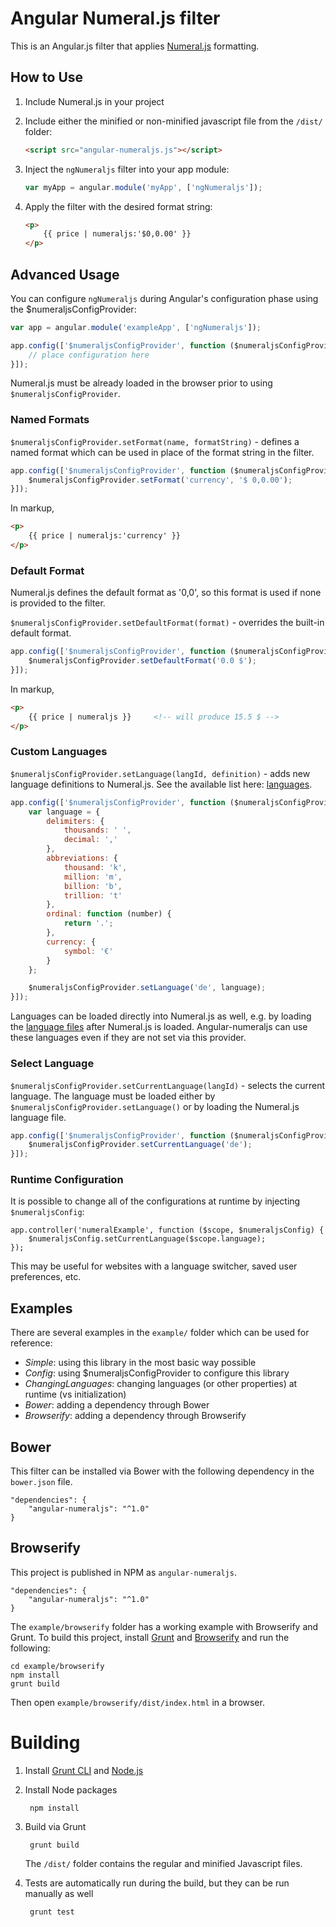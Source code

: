 # Angular Numeral.js filter

This is an Angular.js filter that applies [Numeral.js](http://numeraljs.com/) formatting.

## How to Use

1. Include Numeral.js in your project

2. Include either the minified or non-minified javascript file from the `/dist/` folder:

    ```html
    <script src="angular-numeraljs.js"></script>
    ```

3. Inject the `ngNumeraljs` filter into your app module:

    ```javascript
    var myApp = angular.module('myApp', ['ngNumeraljs']);
    ```

4. Apply the filter with the desired format string:
    ```html
    <p>
        {{ price | numeraljs:'$0,0.00' }}
    </p>
    ```

## Advanced Usage

You can configure `ngNumeraljs` during Angular's configuration phase using the $numeraljsConfigProvider:

```js
var app = angular.module('exampleApp', ['ngNumeraljs']);

app.config(['$numeraljsConfigProvider', function ($numeraljsConfigProvider) {
    // place configuration here
}]);
```

Numeral.js must be already loaded in the browser prior to using `$numeraljsConfigProvider`.

### Named Formats

`$numeraljsConfigProvider.setFormat(name, formatString)` - defines a named format which can be used in place of the format string in the filter.

```js
app.config(['$numeraljsConfigProvider', function ($numeraljsConfigProvider) {
    $numeraljsConfigProvider.setFormat('currency', '$ 0,0.00');
}]);
```

In markup,

```html
<p>
    {{ price | numeraljs:'currency' }}
</p>
```

### Default Format

Numeral.js defines the default format as '0,0', so this format is used if none is provided to the filter.

`$numeraljsConfigProvider.setDefaultFormat(format)` - overrides the built-in default format.

```js
app.config(['$numeraljsConfigProvider', function ($numeraljsConfigProvider) {
    $numeraljsConfigProvider.setDefaultFormat('0.0 $');
}]);
```

In markup,

```html
<p>
    {{ price | numeraljs }}     <!-- will produce 15.5 $ -->
</p>
```

### Custom Languages

`$numeraljsConfigProvider.setLanguage(langId, definition)` - adds new language definitions to Numeral.js. See the available list here: [languages](https://github.com/adamwdraper/Numeral-js/tree/master/languages).  

```js
app.config(['$numeraljsConfigProvider', function ($numeraljsConfigProvider) {
    var language = {
        delimiters: {
            thousands: ' ',
            decimal: ','
        },
        abbreviations: {
            thousand: 'k',
            million: 'm',
            billion: 'b',
            trillion: 't'
        },
        ordinal: function (number) {
            return '.';
        },
        currency: {
            symbol: '€'
        }
    };

    $numeraljsConfigProvider.setLanguage('de', language);
}]);
```

Languages can be loaded directly into Numeral.js as well, e.g. by loading the [language files](https://github.com/adamwdraper/Numeral-js/tree/master/languages) after Numeral.js is loaded.  Angular-numeraljs can use these languages even if they are not set via this provider.

### Select Language

`$numeraljsConfigProvider.setCurrentLanguage(langId)` - selects the current language.  The language must be loaded either by `$numeraljsConfigProvider.setLanguage()` or by loading the Numeral.js language file.

```js
app.config(['$numeraljsConfigProvider', function ($numeraljsConfigProvider) {
    $numeraljsConfigProvider.setCurrentLanguage('de');
}]);
```

### Runtime Configuration

It is possible to change all of the configurations at runtime by injecting `$numeraljsConfig`:

    app.controller('numeralExample', function ($scope, $numeraljsConfig) {
        $numeraljsConfig.setCurrentLanguage($scope.language);
    });

This may be useful for websites with a language switcher, saved user preferences, etc.

## Examples

There are several examples in the `example/` folder which can be used for reference:

* _Simple_: using this library in the most basic way possible
* _Config_: using $numeraljsConfigProvider to configure this library
* _ChangingLanguages_: changing languages (or other properties) at runtime (vs initialization)
* _Bower_: adding a dependency through Bower
* _Browserify_: adding a dependency through Browserify

## Bower

This filter can be installed via Bower with the following dependency in the `bower.json` file.

    "dependencies": {
        "angular-numeraljs": "^1.0"
    }

## Browserify

This project is published in NPM as `angular-numeraljs`.

    "dependencies": {
        "angular-numeraljs": "^1.0"
    }

The `example/browserify` folder has a working example with Browserify and Grunt.  To build this project, install [Grunt](http://gruntjs.com/) and [Browserify](http://browserify.org/) and run the following:
    
    cd example/browserify
    npm install
    grunt build

Then open `example/browserify/dist/index.html` in a browser.

# Building

1. Install [Grunt CLI](http://gruntjs.com/getting-started) and [Node.js](http://nodejs.org/)

2. Install Node packages

        npm install

3. Build via Grunt

        grunt build

    The `/dist/` folder contains the regular and minified Javascript files.

4. Tests are automatically run during the build, but they can be run manually as well

        grunt test

